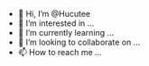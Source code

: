 - 👋 Hi, I’m @Hucutee
- 👀 I’m interested in ...
- 🌱 I’m currently learning ...
- 💞️ I’m looking to collaborate on ...
- 📫 How to reach me ...

<!---
Hucutee/Hucutee is a ✨ special ✨ repository because its `README.md` (this file) appears on your GitHub profile.
You can click the Preview link to take a look at your changes.
--->
